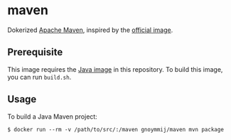 # maven

Dokerized [Apache Maven](https://maven.apache.org/), inspired by the [official image](https://registry.hub.docker.com/_/maven/).

## Prerequisite

This image requires the [Java image](https://github.com/gnoymmij/whale/tree/master/java) in this repository. To build this image, you can run `build.sh`.

## Usage

To build a Java Maven project:

```console
$ docker run --rm -v /path/to/src/:/maven gnoymmij/maven mvn package
```


